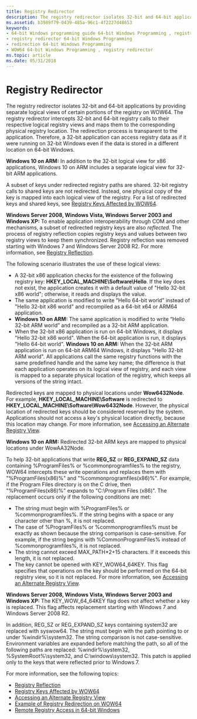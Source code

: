 ```yaml
---
title: Registry Redirector
description: The registry redirector isolates 32-bit and 64-bit applications by providing separate logical views of certain portions of the registry on WOW64.
ms.assetid: b3989f79-0439-485a-96c1-4f2227d48653
keywords:
- 64-bit Windows programming guide 64-bit Windows Programming , registry redirector
- registry redirector 64-bit Windows Programming
- redirection 64-bit Windows Programming
- WOW64 64-bit Windows Programming , registry redirector
ms.topic: article
ms.date: 05/31/2018
---
```


# Registry Redirector

The registry redirector isolates 32-bit and 64-bit applications by providing separate logical views of certain portions of the registry on WOW64. The registry redirector intercepts 32-bit and 64-bit registry calls to their respective logical registry views and maps them to the corresponding physical registry location. The redirection process is transparent to the application. Therefore, a 32-bit application can access registry data as if it were running on 32-bit Windows even if the data is stored in a different location on 64-bit Windows.

**Windows 10 on ARM:** In addition to the 32-bit logical view for x86 applications, Windows 10 on ARM includes a separate logical view for 32-bit ARM applications.

A subset of keys under redirected registry paths are shared. 32-bit registry calls to shared keys are not redirected. Instead, one physical copy of the key is mapped into each logical view of the registry. For a list of redirected keys and shared keys, see [Registry Keys Affected by WOW64](shared-registry-keys.md).

**Windows Server 2008, Windows Vista, Windows Server 2003 and Windows XP:** To enable application interoperability through COM and other mechanisms, a subset of redirected registry keys are also *reflected*. The process of registry reflection copies registry keys and values between two registry views to keep them synchronized. Registry reflection was removed starting with Windows 7 and Windows Server 2008 R2. For more information, see [Registry Reflection](registry-reflection.md).

The following scenario illustrates the use of these logical views:

-   A 32-bit x86 application checks for the existence of the following registry key: **HKEY\_LOCAL\_MACHINE\\Software\\Hello**. If the key does not exist, the application creates it with a default value of "Hello 32-bit x86 world"; otherwise, it reads and displays the value.
-   The same application is modified to write "Hello 64-bit world" instead of "Hello 32-bit x86 world" and recompiled as a 64-bit x64 or ARM64 application.
-   **Windows 10 on ARM:** The same application is modified to write “Hello 32-bit ARM world” and recompiled as a 32-bit ARM application.
-   When the 32-bit x86 application is run on 64-bit Windows, it displays "Hello 32-bit x86 world". When the 64-bit application is run, it displays "Hello 64-bit world". **Windows 10 on ARM:** When the 32-bit ARM application is run on 64-bit ARM64 Windows, it displays "Hello 32-bit ARM world". All applications call the same registry functions with the same predefined handle and the same key name; the difference is that each application operates on its logical view of registry, and each view is mapped to a separate physical location of the registry, which keeps all versions of the string intact.

Redirected keys are mapped to physical locations under **Wow6432Node**. For example, **HKEY\_LOCAL\_MACHINE\\Software** is redirected to **HKEY\_LOCAL\_MACHINE\\Software\\Wow6432Node**. However, the physical location of redirected keys should be considered reserved by the system. Applications should not access a key's physical location directly, because this location may change. For more information, see [Accessing an Alternate Registry View](accessing-an-alternate-registry-view.md).

**Windows 10 on ARM:** Redirected 32-bit ARM keys are mapped to physical locations under WowAA32Node.

To help 32-bit applications that write **REG\_SZ** or **REG\_EXPAND\_SZ** data containing %ProgramFiles% or %commonprogramfiles% to the registry, WOW64 intercepts these write operations and replaces them with "%ProgramFiles(x86)%" and "%commonprogramfiles(x86)%". For example, if the Program Files directory is on the C drive, then "%ProgramFiles(x86)%" expands to "C:\\Program Files (x86)". The replacement occurs only if the following conditions are met:

-   The string must begin with %ProgramFiles% or %commonprogramfiles%. If the string begins with a space or any character other than %, it is not replaced.
-   The case of %ProgramFiles% or %commonprogramfiles% must be exactly as shown because the string comparison is case-sensitive. For example, if the string begins with %CommonProgramFiles% instead of %commonprogramfiles%, it is not replaced.
-   The string cannot exceed MAX\_PATH\*2+15 characters. If it exceeds this length, it is not replaced.
-   The key cannot be opened with KEY\_WOW64\_64KEY. This flag specifies that operations on the key should be performed on the 64-bit registry view, so it is not replaced. For more information, see [Accessing an Alternate Registry View](accessing-an-alternate-registry-view.md).

**Windows Server 2008, Windows Vista, Windows Server 2003 and Windows XP:** The KEY\_WOW\_64\_64KEY flag does not affect whether a key is replaced. This flag affects replacement starting with Windows 7 and Windows Server 2008 R2.

In addition, REG\_SZ or REG\_EXPAND\_SZ keys containing system32 are replaced with syswow64. The string must begin with the path pointing to or under %windir%\\system32. The string comparison is not case-sensitive. Environment variables are expanded before matching the path, so all of the following paths are replaced: %windir%\\system32, %SystemRoot%\\system32, and C:\\windows\\system32. This patch is applied only to the keys that were reflected prior to Windows 7.

For more information, see the following topics:

-   [Registry Reflection](registry-reflection.md)
-   [Registry Keys Affected by WOW64](shared-registry-keys.md)
-   [Accessing an Alternate Registry View](accessing-an-alternate-registry-view.md)
-   [Example of Registry Redirection on WOW64](example-of-registry-reflection-and-redirection-on-wow64.md)
-   [Remote Registry Access in 64-bit Windows](remote-registry-access-in-64-bit-windows.md)

 

 




